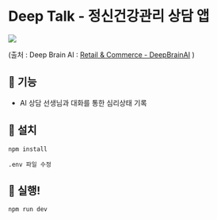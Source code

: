 # Deep Talk - 정신건강관리 상담 앱 #



![](https://cdn.deepbrainai.io/wp-content/uploads/2021/07/img_industry_retail_2.jpg)

(출처 : Deep Brain AI : [Retail & Commerce - DeepBrainAI](https://www.deepbrainai.io/en/commerce/) )

## 🌼 기능

- AI 상담 선생님과 대화를 통한 심리상태 기록

## 📀 설치

```
npm install
```

```
.env 파일 수정
```

## 🚀 실행!

```
npm run dev
```
